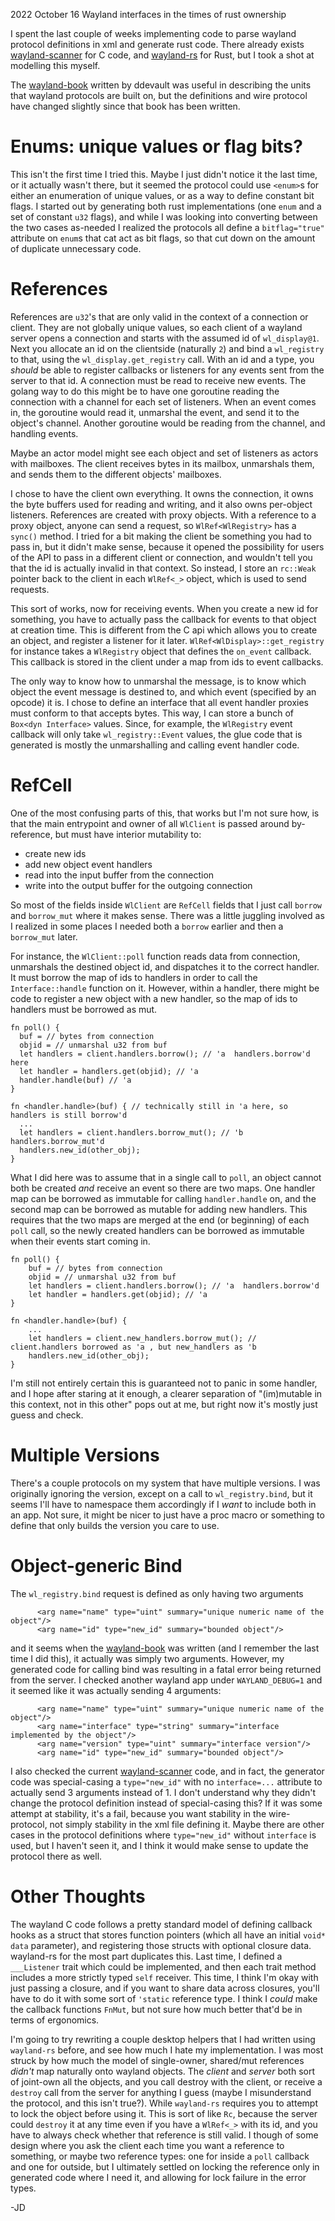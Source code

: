 <pmeta id="created">2022 October 16</pmeta>
<pmeta id="title">Wayland interfaces in the times of rust ownership</pmeta>

I spent the last couple of weeks implementing code to parse wayland protocol definitions in xml and generate rust code.
There already exists [wayland-scanner] for C code, and [wayland-rs] for Rust, but I took a shot at modelling this myself.

The [wayland-book] written by ddevault was useful in describing the units that wayland protocols are built on, but the definitions and wire protocol have changed slightly since that book has been written.

# Enums: unique values or flag bits?

This isn't the first time I tried this.
Maybe I just didn't notice it the last time, or it actually wasn't there, but it seemed the protocol could use `<enum>`s for either an enumeration of unique values, or as a way to define constant bit flags.
I started out by generating both rust implementations (one `enum` and a set of constant `u32` flags), and while I was looking into converting between the two cases as-needed I realized the protocols all define a `bitflag="true"` attribute on `enum`s that cat act as bit flags, so that cut down on the amount of duplicate unnecessary code.

# References

References are `u32`'s that are only valid in the context of a connection or client.
They are not globally unique values, so each client of a wayland server opens a connection and starts with the assumed id of `wl_display@1`.
Next you allocate an id on the clientside (naturally `2`) and bind a `wl_registry` to that, using the `wl_display.get_registry` call.
With an id and a type, you _should_ be able to register callbacks or listeners for any events sent from the server to that id.
A connection must be read to receive new events.
The golang way to do this might be to have one goroutine reading the connection with a channel for each set of listeners.
When an event comes in, the goroutine would read it, unmarshal the event, and send it to the object's channel.
Another goroutine would be reading from the channel, and handling events.

Maybe an actor model might see each object and set of listeners as actors with mailboxes.
The client receives bytes in its mailbox, unmarshals them, and sends them to the different objects' mailboxes.

I chose to have the client own everything.
It owns the connection, it owns the byte buffers used for reading and writing, and it also owns per-object listeners.
References are created with proxy objects.
With a reference to a proxy object, anyone can send a request, so `WlRef<WlRegistry>` has a `sync()` method.
I tried for a bit making the client be something you had to pass in, but it didn't make sense, because it opened the possibility for users of the API to pass in a different client or connection, and wouldn't tell you that the id is actually invalid in that context.
So instead, I store an `rc::Weak` pointer back to the client in each `WlRef<_>` object, which is used to send requests.

This sort of works, now for receiving events.
When you create a new id for something, you have to actually pass the callback for events to that object at creation time.
This is different from the C api which allows you to create an object, and register a listener for it later.
`WlRef<WlDisplay>::get_registry` for instance takes a `WlRegistry` object that defines the `on_event` callback.
This callback is stored in the client under a map from ids to event callbacks.

The only way to know how to unmarshal the message, is to know which object the event message is destined to, and which event (specified by an opcode) it is.
I chose to define an interface that all event handler proxies must conform to that accepts bytes.
This way, I can store a bunch of `Box<dyn Interface>` values.
Since, for example, the `WlRegistry` event callback will only take `wl_registry::Event` values, the glue code that is generated is mostly the unmarshalling and calling event handler code.

# RefCell

One of the most confusing parts of this, that works but I'm not sure how, is that the main entrypoint and owner of all `WlClient` is passed around by-reference, but must have interior mutability to:
- create new ids
- add new object event handlers
- read into the input buffer from the connection
- write into the output buffer for the outgoing connection

So most of the fields inside `WlClient` are `RefCell` fields that I just call `borrow` and `borrow_mut` where it makes sense.
There was a little juggling involved as I realized in some places I needed both a `borrow` earlier and then a `borrow_mut` later.

For instance, the `WlClient::poll` function reads data from connection, unmarshals the destined object id, and dispatches it to the correct handler.
It must borrow the map of ids to handlers in order to call the `Interface::handle` function on it.
However, within a handler, there might be code to register a new object with a new handler, so the map of ids to handlers must be borrowed as mut.
```
fn poll() {
  buf = // bytes from connection
  objid = // unmarshal u32 from buf
  let handlers = client.handlers.borrow(); // 'a  handlers.borrow'd here
  let handler = handlers.get(objid); // 'a
  handler.handle(buf) // 'a
}

fn <handler.handle>(buf) { // technically still in 'a here, so handlers is still borrow'd
  ...
  let handlers = client.handlers.borrow_mut(); // 'b handlers.borrow_mut'd
  handlers.new_id(other_obj);
}
```

What I did here was to assume that in a single call to `poll`, an object cannot both be created _and_ receive an event so there are two maps.
One handler map can be borrowed as immutable for calling `handler.handle` on, and the second map can be borrowed as mutable for adding new handlers.
This requires that the two maps are merged at the end (or beginning) of each `poll` call, so the newly created handlers can be borrowed as immutable when their events start coming in.

```
fn poll() {
	buf = // bytes from connection
	objid = // unmarshal u32 from buf
	let handlers = client.handlers.borrow(); // 'a  handlers.borrow'd
	let handler = handlers.get(objid); // 'a
}

fn <handler.handle>(buf) {
	...
	let handlers = client.new_handlers.borrow_mut(); // client.handlers borrowed as 'a , but new_handlers as 'b
	handlers.new_id(other_obj);
}
```

I'm still not entirely certain this is guaranteed not to panic in some handler, and I hope after staring at it enough, a clearer separation of "(im)mutable in this context, not in this other" pops out at me, but right now it's mostly just guess and check.

# Multiple Versions

There's a couple protocols on my system that have multiple versions.
I was originally ignoring the version, except on a call to `wl_registry.bind`, but it seems I'll have to namespace them accordingly if I _want_ to include both in an app.
Not sure, it might be nicer to just have a proc macro or something to define that only builds the version you care to use.

# Object-generic Bind

The `wl_registry.bind` request is defined as only having two arguments
```
      <arg name="name" type="uint" summary="unique numeric name of the object"/>
      <arg name="id" type="new_id" summary="bounded object"/>
```
and it seems when the [wayland-book] was written (and I remember the last time I did this), it actually was simply two arguments.
However, my generated code for calling bind was resulting in a fatal error being returned from the server.
I checked another wayland app under `WAYLAND_DEBUG=1` and it seemed like it was actually sending 4 arguments:
```
      <arg name="name" type="uint" summary="unique numeric name of the object"/>
      <arg name="interface" type="string" summary="interface implemented by the object"/>
      <arg name="version" type="uint" summary="interface version"/>
      <arg name="id" type="new_id" summary="bounded object"/>
```

I also checked the current [wayland-scanner] code, and in fact, the generator code was special-casing a `type="new_id"` with no `interface=...` attribute to actually send 3 arguments instead of 1.
I don't understand why they didn't change the protocol definition instead of special-casing this?
If it was some attempt at stability, it's a fail, because you want stability in the wire-protocol, not simply stability in the xml file defining it.
Maybe there are other cases in the protocol definitions where `type="new_id"` without `interface` is used, but I haven't seen it, and I think it would make sense to update the protocol there as well.

# Other Thoughts

The wayland C code follows a pretty standard model of defining callback hooks as a struct that stores function pointers (which all have an initial `void* data` parameter), and registering those structs with optional closure data.
wayland-rs for the most part duplicates this.
Last time, I defined a `___Listener` trait which could be implemented, and then each trait method includes a more strictly typed `self` receiver.
This time, I think I'm okay with just passing a closure, and if you want to share data across closures, you'll have to do it with some sort of `'static` reference type.
I think I _could_ make the callback functions `FnMut`, but not sure how much better that'd be in terms of ergonomics.

I'm going to try rewriting a couple desktop helpers that I had written using `wayland-rs` before, and see how much I hate my implementation.
I was most struck by how much the model of single-owner, shared/mut references _didn't_ map naturally onto wayland objects.
The _client_ and _server_ both sort of joint-own all the objects, and you call destroy with the client, or receive a `destroy` call from the server for anything I guess (maybe I misunderstand the protocol, and this isn't true?).
While `wayland-rs` requires you to attempt to lock the object before using it.
This is sort of like `Rc`, because the server could `destroy` it at any time even if you have a `WlRef<_>` with its id, and you have to always check whether that reference is still valid.
I though of some design where you ask the client each time you want a reference to something, or maybe two reference types: one for inside a `poll` callback and one for outside, but I ultimately settled on locking the reference only in generated code where I need it, and allowing for lock failure in the error types.

-JD

[wayland-scanner]: https://gitlab.freedesktop.org/wayland/wayland/-/blob/main/src/scanner.c#L1226
[wayland-rs]: https://github.com/smithay/wayland-rs
[wayland-book]: https://wayland-book.com/registry/binding.html

